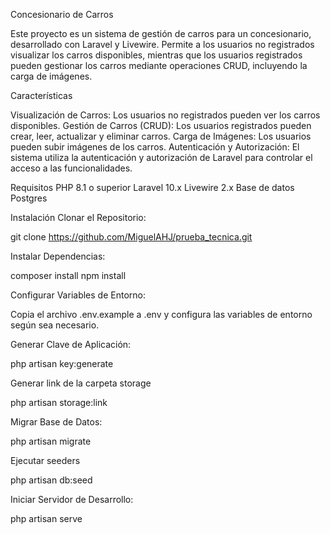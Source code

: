 Concesionario de Carros

Este proyecto es un sistema de gestión de carros para un concesionario, desarrollado con Laravel y Livewire. Permite a los usuarios no registrados visualizar los carros disponibles, mientras que los usuarios registrados pueden gestionar los carros mediante operaciones CRUD, incluyendo la carga de imágenes.

Características

Visualización de Carros: Los usuarios no registrados pueden ver los carros disponibles.
Gestión de Carros (CRUD): Los usuarios registrados pueden crear, leer, actualizar y eliminar carros.
Carga de Imágenes: Los usuarios pueden subir imágenes de los carros.
Autenticación y Autorización: El sistema utiliza la autenticación y autorización de Laravel para controlar el acceso a las funcionalidades.

Requisitos
PHP 8.1 o superior
Laravel 10.x
Livewire 2.x
Base de datos Postgres

Instalación
Clonar el Repositorio:

git clone https://github.com/MiguelAHJ/prueba_tecnica.git

Instalar Dependencias:

composer install
npm install

Configurar Variables de Entorno:

Copia el archivo .env.example a .env y configura las variables de entorno según sea necesario.

Generar Clave de Aplicación:

php artisan key:generate

Generar link de la carpeta storage

php artisan storage:link

Migrar Base de Datos:

php artisan migrate

Ejecutar seeders

php artisan db:seed

Iniciar Servidor de Desarrollo:

php artisan serve

